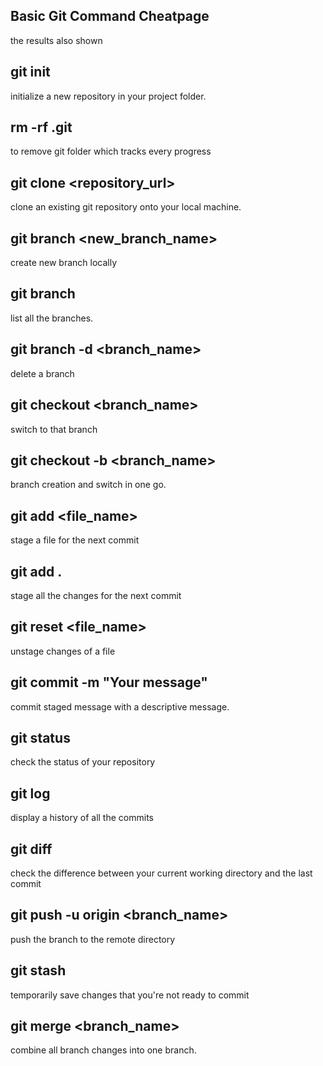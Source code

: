 ## Basic Git Command Cheatpage
the results also shown 

## git init 
initialize a new repository in your project folder.


## rm -rf .git 
to remove git folder which tracks every progress

## git clone <repository_url>
clone an existing git repository onto your local machine.

## git branch <new_branch_name>
create new branch locally

## git branch
list all the branches.

## git branch -d <branch_name>
delete a branch

## git checkout <branch_name>
switch to that branch

## git checkout -b <branch_name>
branch creation and switch in one go.

## git add <file_name>
stage a file for the next commit 

## git add .
stage all the changes for the next commit

## git reset <file_name>
unstage changes of a file

## git commit -m "Your message"
commit staged message with a descriptive message.

## git status
check the status of your repository

## git log 
display a history of all the commits

## git diff 
check the difference between your current working directory and the last commit

## git push -u origin <branch_name>
push the branch to the remote directory

## git stash
temporarily save changes that you're not ready to commit

## git merge <branch_name> 
combine all branch changes into one branch.

<!-- this are the most commonly used ones -->